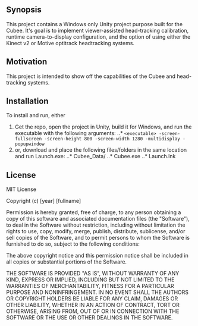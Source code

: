 ## Synopsis

This project contains a Windows only Unity project purpose built for the Cubee. It's goal is to implement viewer-assisted head-tracking calibration, runtime camera-to-display configuration, and the option of using either the Kinect v2 or Motive optitrack headtracking systems.  

## Motivation

This project is intended to show off the capabilities of the Cubee and head-tracking systems.

## Installation

To install and run, either
1. Get the repo, open the project in Unity, build it for Windows, and run the executable with the following arguments:
..* ```<executable> -screen-fullscreen -screen-height 800 -screen-width 1280 -multidisplay -popupwindow```
2. or, download and place the following files/folders in the same location and run Launch.exe:
..* Cubee_Data/
..* Cubee.exe
..* Launch.lnk
	
## License

MIT License

Copyright (c) [year] [fullname]

Permission is hereby granted, free of charge, to any person obtaining a copy
of this software and associated documentation files (the "Software"), to deal
in the Software without restriction, including without limitation the rights
to use, copy, modify, merge, publish, distribute, sublicense, and/or sell
copies of the Software, and to permit persons to whom the Software is
furnished to do so, subject to the following conditions:

The above copyright notice and this permission notice shall be included in all
copies or substantial portions of the Software.

THE SOFTWARE IS PROVIDED "AS IS", WITHOUT WARRANTY OF ANY KIND, EXPRESS OR
IMPLIED, INCLUDING BUT NOT LIMITED TO THE WARRANTIES OF MERCHANTABILITY,
FITNESS FOR A PARTICULAR PURPOSE AND NONINFRINGEMENT. IN NO EVENT SHALL THE
AUTHORS OR COPYRIGHT HOLDERS BE LIABLE FOR ANY CLAIM, DAMAGES OR OTHER
LIABILITY, WHETHER IN AN ACTION OF CONTRACT, TORT OR OTHERWISE, ARISING FROM,
OUT OF OR IN CONNECTION WITH THE SOFTWARE OR THE USE OR OTHER DEALINGS IN THE
SOFTWARE.
